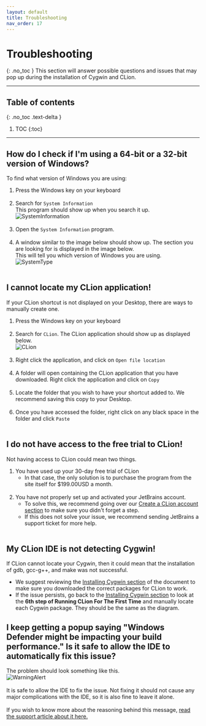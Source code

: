 ```yaml
---
layout: default
title: Troubleshooting
nav_order: 17
---
```


# Troubleshooting
{: .no_toc }
This section will answer possible questions and issues that may pop up during the installation of Cygwin and CLion.

---
## Table of contents
{: .no_toc .text-delta }

1. TOC
{:toc}

---

## How do I check if I'm using a 64-bit or a 32-bit version of Windows?
To find what version of Windows you are using:
1. Press the Windows key on your keyboard
<br/><br/>
2. Search for ``System Information``
<br/>This program should show up when you search it up.
<br/>![SystemInformation](https://cdn.discordapp.com/attachments/498622698050813962/695913254781976598/unknown.png "SystemInformation")
<br/><br/>
3. Open the ``System Information`` program.
<br/><br/>
4. A window similar to the image below should show up. The section you are looking for is displayed in the image below.
<br/>This will tell you which version of Windows you are using.
![SystemType](https://cdn.discordapp.com/attachments/498622698050813962/695873602377220116/Untitled.png "SystemType")
<br/><br/>

## I cannot locate my CLion application!
If your CLion shortcut is not displayed on your Desktop, there are ways to manually create one.
1. Press the Windows key on your keyboard
<br/><br/>
2. Search for ``CLion``. The CLion application should show up as displayed below.
<br/>![CLion](https://cdn.discordapp.com/attachments/498622698050813962/695915851731304448/Untitled.png "CLion")
<br/><br/>
3. Right click the application, and click on ``Open file location``
<br/><br/>
4. A folder will open containing the CLion application that you have downloaded. Right click the application and click on ``Copy``
<br/><br/>
5. Locate the folder that you wish to have your shortcut added to. We recommend saving this copy to your Desktop.
<br/><br/>
6. Once you have accessed the folder, right click on any black space in the folder and click ``Paste``
<br/><br/>

## I do not have access to the free trial to CLion!
Not having access to CLion could mean two things.
1. You have used up your 30-day free trial of CLion
     - In that case, the only solution is to purchase the program from the site itself for $199.00USD a month.
<br/><br/>
2. You have not properly set up and activated your JetBrains account.
     - To solve this, we recommend going over our [Create a CLion account section](https://go-maun.github.io/Keegan-Lawrance-User-Documentation/docs/JetBrains-Account-Setup/) to make sure you didn't forget a step.
     - If this does not solve your issue, we recommend sending JetBrains a support ticket for more help.
<br/><br/>

## My CLion IDE is not detecting Cygwin!
If CLion cannot locate your Cygwin, then it could mean that the installation of gdb, gcc-g++, and make was not successful.
- We suggest reviewing the [Installing Cygwin section](https://go-maun.github.io/Keegan-Lawrance-User-Documentation/docs/Cygwin-Setup/) of the document to make sure you downloaded the correct packages for CLion to work.
- If the issue persists, go back to the [Installing Cygwin section](https://go-maun.github.io/Keegan-Lawrance-User-Documentation/docs/Cygwin-Setup/) to look at the **6th step of Running CLion For The First Time** and manually locate each Cygwin package. They should be the same as the diagram.

## I keep getting a popup saying "Windows Defender might be impacting your build performance." Is it safe to allow the IDE to automatically fix this issue?
The problem should look something like this.
<br/>![WarningAlert](https://cdn.discordapp.com/attachments/498622698050813962/695924569088983101/unknown.png "WarningAlert")
<br/><br/>
It is safe to allow the IDE to fix the issue. Not fixing it should not cause any major complications with the IDE, so it is also fine to leave it alone.
<br/><br/>
If you wish to know more about the reasoning behind this message, [read the support article about it here.](https://intellij-support.jetbrains.com/hc/en-us/articles/360006298560-Antivirus-Impact-on-Build-Speed)
